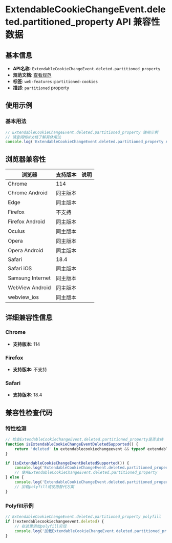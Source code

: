 # ExtendableCookieChangeEvent.deleted.partitioned_property API 兼容性数据

## 基本信息

- **API名称**: `ExtendableCookieChangeEvent.deleted.partitioned_property`
- **规范文档**: [查看规范](https://cookiestore.spec.whatwg.org/#dom-cookielistitem-partitioned)
- **标签**: `web-features:partitioned-cookies`
- **描述**: `partitioned` property

## 使用示例

### 基本用法

```javascript
// ExtendableCookieChangeEvent.deleted.partitioned_property 使用示例
// 请查阅MDN文档了解具体用法
console.log('ExtendableCookieChangeEvent.deleted.partitioned_property API');
```

## 浏览器兼容性

| 浏览器 | 支持版本 | 说明 |
|--------|----------|------|
| Chrome | 114 |  |
| Chrome Android | 同主版本 |  |
| Edge | 同主版本 |  |
| Firefox | 不支持 |  |
| Firefox Android | 同主版本 |  |
| Oculus | 同主版本 |  |
| Opera | 同主版本 |  |
| Opera Android | 同主版本 |  |
| Safari | 18.4 |  |
| Safari iOS | 同主版本 |  |
| Samsung Internet | 同主版本 |  |
| WebView Android | 同主版本 |  |
| webview_ios | 同主版本 |  |

## 详细兼容性信息

### Chrome

- **支持版本**: 114

### Firefox

- **支持版本**: 不支持

### Safari

- **支持版本**: 18.4

## 兼容性检查代码

### 特性检测

```javascript
// 检查ExtendableCookieChangeEvent.deleted.partitioned_property是否支持
function isExtendableCookieChangeEventDeletedSupported() {
    return 'deleted' in extendablecookiechangeevent && typeof extendablecookiechangeevent.deleted === 'function';
}

if (isExtendableCookieChangeEventDeletedSupported()) {
    console.log('ExtendableCookieChangeEvent.deleted.partitioned_property 支持');
    // 使用ExtendableCookieChangeEvent.deleted.partitioned_property
} else {
    console.log('ExtendableCookieChangeEvent.deleted.partitioned_property 不支持，需要polyfill');
    // 加载polyfill或使用替代方案
}
```

### Polyfill示例

```javascript
// ExtendableCookieChangeEvent.deleted.partitioned_property polyfill
if (!extendablecookiechangeevent.deleted) {
    // 在这里添加polyfill实现
    console.log('加载ExtendableCookieChangeEvent.deleted.partitioned_property polyfill');
}
```

